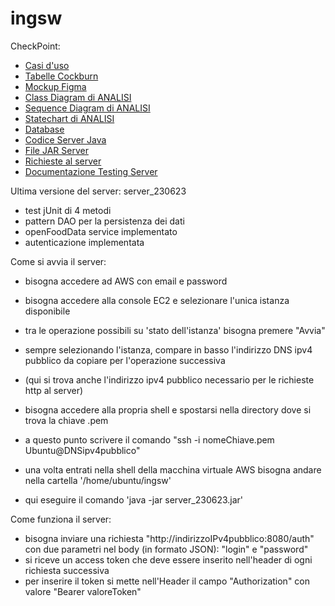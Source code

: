# ingsw
CheckPoint:
  -  [Casi d'uso](https://github.com/speacock17/ingsw/tree/main/USE%20CASE)
  -  [Tabelle Cockburn](https://github.com/speacock17/ingsw/tree/main/CockBurn)
  -  [Mockup Figma](https://github.com/speacock17/ingsw/blob/main/Figma%20Progetto.zip)
  -  [Class Diagram di ANALISI](https://github.com/speacock17/ingsw/tree/main/ClassDiagramAnalisi)
  -  [Sequence Diagram di ANALISI](https://github.com/speacock17/ingsw/tree/main/SEQUENCE_DIAGRAM_ANALISI)
  -  [Statechart di ANALISI](https://github.com/speacock17/ingsw/tree/main/STATECHART)
  -  [Database](https://github.com/speacock17/ingsw/blob/main/IngswDB.txt)
  -  [Codice Server Java](https://github.com/speacock17/ingsw/blob/main/server_240523.zip)
  -  [File JAR Server](https://github.com/speacock17/ingsw/blob/main/server_230623.jar)
  -  [Richieste al server](https://github.com/speacock17/ingsw/tree/main/richieste_server)
  -  [Documentazione Testing Server](https://github.com/speacock17/ingsw/blob/main/Documentazione_strategie_test.txt)

Ultima versione del server:   server_230623
  - test jUnit di 4 metodi
  - pattern DAO per la persistenza dei dati
  - openFoodData service implementato
  - autenticazione implementata

Come si avvia il server:
  - bisogna accedere ad AWS con email e password
  - bisogna accedere alla console EC2 e selezionare l'unica istanza disponibile
  - tra le operazione possibili su 'stato dell'istanza' bisogna premere "Avvia"
  - sempre selezionando l'istanza, compare in basso l'indirizzo DNS ipv4 pubblico da copiare per l'operazione successiva
  - (qui si trova anche l'indirizzo ipv4 pubblico necessario per le richieste http al server)

  - bisogna accedere alla propria shell e spostarsi nella directory dove si trova la chiave .pem
  - a questo punto scrivere il comando "ssh -i nomeChiave.pem Ubuntu@DNSipv4pubblico"
  - una volta entrati nella shell della macchina virtuale AWS bisogna andare nella cartella '/home/ubuntu/ingsw'
  - qui eseguire il comando 'java -jar server_230623.jar'

Come funziona il server:
  - bisogna inviare una richiesta "http://indirizzoIPv4pubblico:8080/auth" con due parametri nel body (in formato JSON): "login" e "password"
  - si riceve un access token che deve essere inserito nell'header di ogni richiesta successiva
  - per inserire il token si mette nell'Header il campo "Authorization" con valore "Bearer valoreToken"


